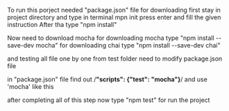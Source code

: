 To run this porject needed "package.json" file for downloading 
first stay in project directory and type in terminal
    mpn init
press enter and fill the given instruction
 After tha type "npm install"

 Now need to download mocha
 for downloading mocha type "npm install --save-dev mocha"
 for downloading chai type "npm install --save-dev chai"

 and testing all file one by one from test folder
 need to modify package.json file

 in "package.json" file find out /**"scripts": {"test": "mocha"}**/ and use 'mocha' like this

 after completing all of this step now type "npm test" for run the project